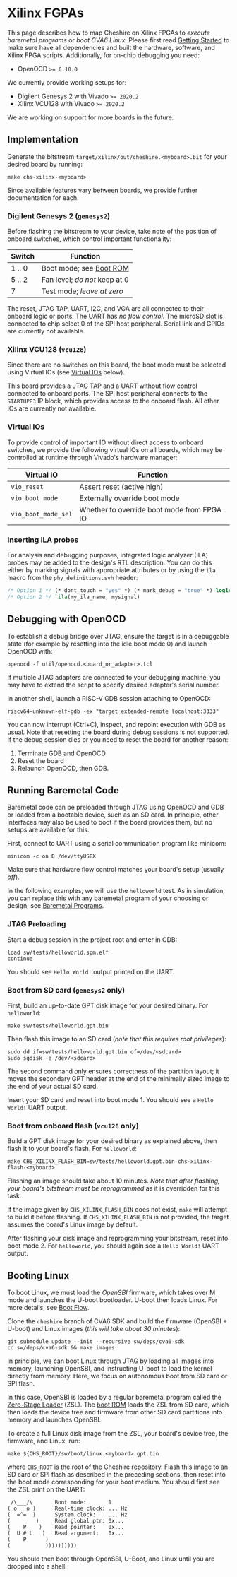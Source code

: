 # Xilinx FGPAs

This page describes how to map Cheshire on Xilinx FPGAs to *execute baremetal programs* or *boot CVA6 Linux*. Please first read [Getting Started](../gs.md) to make sure have all dependencies and built the hardware, software, and Xilinx FPGA scripts. Additionally, for on-chip debugging you need:

- OpenOCD `>= 0.10.0`

We currently provide working setups for:

- Digilent Genesys 2 with Vivado `>= 2020.2`
- Xilinx VCU128 with Vivado `>= 2020.2`

We are working on support for more boards in the future.

## Implementation

Generate the bitstream `target/xilinx/out/cheshire.<myboard>.bit` for your desired board by running:

```
make chs-xilinx-<myboard>
```

Since available features vary between boards, we provide further documentation for each.

### Digilent Genesys 2 (`genesys2`)

Before flashing the bitstream to your device, take note of the position of onboard switches, which control important functionality:

  | Switch | Function                                        |
  | ------ | ------------------------------------------------|
  | 1 .. 0 | Boot mode; see [Boot ROM](../um/sw.md#boot-rom) |
  | 5 .. 2 | Fan level; *do not* keep at 0                   |
  | 7      | Test mode; *leave at zero*                      |

The reset, JTAG TAP, UART, I2C, and VGA are all connected to their onboard logic or ports. The UART has *no flow control*. The microSD slot is connected to chip select 0 of the SPI host peripheral. Serial link and GPIOs are currently not available.

### Xilinx VCU128 (`vcu128`)

Since there are no switches on this board, the boot mode must be selected using Virtual IOs (see [Virtual IOs](#virtual_ios) below).

This board provides a JTAG TAP and a UART without flow control connected to onboard ports. The SPI host peripheral connects to the `STARTUPE3` IP block, which provides access to the onboard flash. All other IOs are currently not available.

### Virtual IOs

To provide control of important IO without direct access to onboard switches, we provide the following virtual IOs on all boards, which may be controlled at runtime through Vivado's hardware manager:

  | Virtual IO          | Function                                   |
  | ------------------- | -------------------------------------------|
  | `vio_reset`         | Assert reset (active high)                 |
  | `vio_boot_mode`     | Externally override boot mode              |
  | `vio_boot_mode_sel` | Whether to override boot mode from FPGA IO |

### Inserting ILA probes

For analysis and debugging purposes, integrated logic analyzer (ILA) probes may be added to the design's RTL description. You can do this either by marking signals with appropriate attributes or by using the `ila` macro from the `phy_definitions.svh` header:

```systemverilog
/* Option 1 */ (* dont_touch = "yes" *) (* mark_debug = "true" *) logic mysignal;
/* Option 2 */ `ila(my_ila_name, mysignal)
```

## Debugging with OpenOCD

To establish a debug bridge over JTAG, ensure the target is in a debuggable state (for example by resetting into the idle boot mode 0) and launch OpenOCD with:

```
openocd -f util/openocd.<board_or_adapter>.tcl
```

If multiple JTAG adapters are connected to your debugging machine, you may have to extend the script to specify desired adapter's serial number.

In another shell, launch a RISC-V GDB session attaching to OpenOCD:

```
riscv64-unknown-elf-gdb -ex "target extended-remote localhost:3333"
```

You can now interrupt (Ctrl+C), inspect, and repoint execution with GDB as usual. Note that resetting the board during debug sessions is not supported. If the debug session dies or you need to reset the board for another reason:

1. Terminate GDB and OpenOCD
2. Reset the board
3. Relaunch OpenOCD, then GDB.

## Running Baremetal Code

Baremetal code can be preloaded through JTAG using OpenOCD and GDB or loaded from a bootable device, such as an SD card. In principle, other interfaces may also be used to boot if the board provides them, but no setups are available for this.

First, connect to UART using a serial communication program like minicom:

```
minicom -c on D /dev/ttyUSBX
```

Make sure that hardware flow control matches your board's setup (usually *off*).

In the following examples, we will use the `helloworld` test. As in simulation, you can replace this with any baremetal program of your choosing or design; see [Baremetal Programs](../um/sw.md#baremetal-programs).

### JTAG Preloading

Start a debug session in the project root and enter in GDB:

```
load sw/tests/helloworld.spm.elf
continue
```

You should see `Hello World!` output printed on the UART.

### Boot from SD card (`genesys2` only)

First, build an up-to-date GPT disk image for your desired binary. For `helloworld`:

```
make sw/tests/helloworld.gpt.bin
```

Then flash this image to an SD card (*note that this requires root privileges*):

```
sudo dd if=sw/tests/helloworld.gpt.bin of=/dev/<sdcard>
sudo sgdisk -e /dev/<sdcard>
```

The second command only ensures correctness of the partition layout; it moves the secondary GPT header at the end of the minimally sized image to the end of your actual SD card.

Insert your SD card and reset into boot mode 1. You should see a `Hello World!` UART output.

### Boot from onboard flash (`vcu128` only)

Build a GPT disk image for your desired binary as explained above, then flash it to your board's flash. For `helloworld`:

```
make CHS_XILINX_FLASH_BIN=sw/tests/helloworld.gpt.bin chs-xilinx-flash-<myboard>
```

Flashing an image should take about 10 minutes. *Note that after flashing, your board's bitstream must be reprogrammed* as it is overridden for this task.

If the image given by `CHS_XILINX_FLASH_BIN` does not exist, `make` will attempt to build it before flashing. If `CHS_XILINX_FLASH_BIN` is not provided, the target assumes the board's Linux image by default.

After flashing your disk image and reprogramming your bitstream, reset into boot mode 2. For `helloworld`, you should again see a `Hello World!` UART output.

## Booting Linux

To boot Linux, we must load the *OpenSBI* firmware, which takes over M mode and launches the U-boot bootloader. U-boot then loads Linux. For more details, see [Boot Flow](../um/sw.md#boot-flow).

Clone the `cheshire` branch of CVA6 SDK and build the firmware (OpenSBI + U-boot) and Linux images (*this will take about 30 minutes*):

```
git submodule update --init --recursive sw/deps/cva6-sdk
cd sw/deps/cva6-sdk && make images
```

In principle, we can boot Linux through JTAG by loading all images into memory, launching OpenSBI, and instructing U-boot to load the kernel directly from memory. Here, we focus on autonomous boot from SD card or SPI flash.

In this case, OpenSBI is loaded by a regular baremetal program called the [Zero-Stage Loader](../um/sw.md#zero-stage-loader) (ZSL). The [boot ROM](../um/sw.md#boot-rom) loads the ZSL from SD card, which then loads the device tree and firmware from other SD card partitions into memory and launches OpenSBI.

To create a full Linux disk image from the ZSL, your board's device tree, the firmware, and Linux, run:

```
make ${CHS_ROOT}/sw/boot/linux.<myboard>.gpt.bin
```

where `CHS_ROOT` is the root of the Cheshire repository. Flash this image to an SD card or SPI flash as described in the preceding sections, then reset into the boot mode corresponding for your boot medium. You should first see the ZSL print on the UART:

```
 /\___/\       Boot mode:       1
( o   o )      Real-time clock: ... Hz
(  =^=  )      System clock:    ... Hz
(        )     Read global ptr: 0x...
(    P    )    Read pointer:    0x...
(  U # L   )   Read argument:   0x...
(    P      )
(           ))))))))))
```
You should then boot through OpenSBI, U-Boot, and Linux until you are dropped into a shell.
